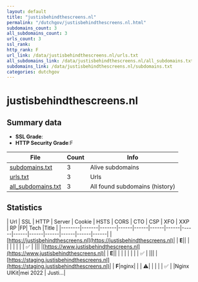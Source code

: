 ```yaml
---
layout: default
title: "justisbehindthescreens.nl"
permalink: "/dutchgov/justisbehindthescreens.nl.html"
subdomains_count: 3
all_subdomains_count: 3
urls_count: 3
ssl_rank: 
http_rank: F
url_link: /data/justisbehindthescreens.nl/urls.txt
all_subdomains_link: /data/justisbehindthescreens.nl/all_subdomains.txt
subdomains_link: /data/justisbehindthescreens.nl/subdomains.txt
categories: dutchgov
---
```



# justisbehindthescreens.nl
## Summary data


 - **SSL Grade**:
 - **HTTP Security Grade**:F


| File       | Count | Info |
|------------|-------|------|
|[subdomains.txt](/data/justisbehindthescreens.nl/subdomains.txt)|3|Alive subdomains|
|[urls.txt](/data/justisbehindthescreens.nl/urls.txt)|3|Urls|
|[all_subdomains.txt](/data/justisbehindthescreens.nl/all_subdomains.txt)|3|All found subdomains (history)|


## Statistics


| Url | SSL | HTTP | Server | Cookie | HSTS | CORS | CTO | CSP | XFO | XXP | RP |FP| Tech |Title |
|--------|-------|-------|------|------|------|------|------|------|------|------|------|------|------|
|[https://justisbehindthescreens.nl](https://justisbehindthescreens.nl)| | **E**|| | | | | | | | :white_check_mark: | |||
|[https://www.justisbehindthescreens.nl](https://www.justisbehindthescreens.nl)| | **E**|| | | | | | | | :white_check_mark: | |||
|[https://staging.justisbehindthescreens.nl](https://staging.justisbehindthescreens.nl)| | **F**|nginx| | | :warning:| | | | | :white_check_mark: | |Nginx UIKit|mei 2022 | Justi...|